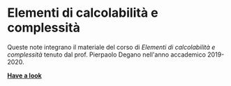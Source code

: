 # Elementi di calcolabilità e complessità

Queste note integrano il materiale del corso di *Elementi di calcolabilità e complessità* tenuto dal prof. Pierpaolo Degano nell'anno accademico 2019-2020.

<b>[Have a look](https://nbviewer.jupyter.org/github/MatteoGiorgi/computability_and_complexity/blob/master/pp_tot.pdf)</b>
